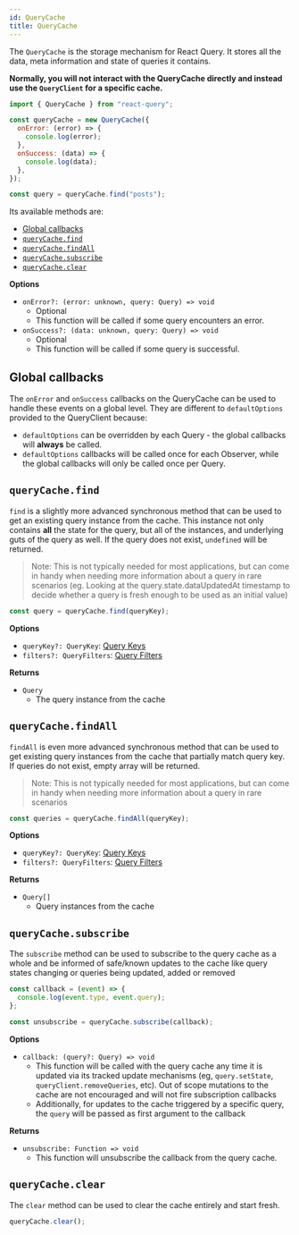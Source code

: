 ```yaml
---
id: QueryCache
title: QueryCache
---
```


The `QueryCache` is the storage mechanism for React Query. It stores all the data, meta information and state of queries it contains.

**Normally, you will not interact with the QueryCache directly and instead use the `QueryClient` for a specific cache.**

```js
import { QueryCache } from "react-query";

const queryCache = new QueryCache({
  onError: (error) => {
    console.log(error);
  },
  onSuccess: (data) => {
    console.log(data);
  },
});

const query = queryCache.find("posts");
```

Its available methods are:

- [Global callbacks](#global-callbacks)
- [`queryCache.find`](#querycachefind)
- [`queryCache.findAll`](#querycachefindall)
- [`queryCache.subscribe`](#querycachesubscribe)
- [`queryCache.clear`](#querycacheclear)

**Options**

- `onError?: (error: unknown, query: Query) => void`
  - Optional
  - This function will be called if some query encounters an error.
- `onSuccess?: (data: unknown, query: Query) => void`
  - Optional
  - This function will be called if some query is successful.

## Global callbacks

The `onError` and `onSuccess` callbacks on the QueryCache can be used to handle these events on a global level. They are different to `defaultOptions` provided to the QueryClient because:

- `defaultOptions` can be overridden by each Query - the global callbacks will **always** be called.
- `defaultOptions` callbacks will be called once for each Observer, while the global callbacks will only be called once per Query.

## `queryCache.find`

`find` is a slightly more advanced synchronous method that can be used to get an existing query instance from the cache. This instance not only contains **all** the state for the query, but all of the instances, and underlying guts of the query as well. If the query does not exist, `undefined` will be returned.

> Note: This is not typically needed for most applications, but can come in handy when needing more information about a query in rare scenarios (eg. Looking at the query.state.dataUpdatedAt timestamp to decide whether a query is fresh enough to be used as an initial value)

```js
const query = queryCache.find(queryKey);
```

**Options**

- `queryKey?: QueryKey`: [Query Keys](../guides&concepts/query-keys)
- `filters?: QueryFilters`: [Query Filters](../guides&concepts/filters.md)

**Returns**

- `Query`
  - The query instance from the cache

## `queryCache.findAll`

`findAll` is even more advanced synchronous method that can be used to get existing query instances from the cache that partially match query key. If queries do not exist, empty array will be returned.

> Note: This is not typically needed for most applications, but can come in handy when needing more information about a query in rare scenarios

```js
const queries = queryCache.findAll(queryKey);
```

**Options**

- `queryKey?: QueryKey`: [Query Keys](../guides&concepts/query-keys)
- `filters?: QueryFilters`: [Query Filters](../guides&concepts/filters.md)

**Returns**

- `Query[]`
  - Query instances from the cache

## `queryCache.subscribe`

The `subscribe` method can be used to subscribe to the query cache as a whole and be informed of safe/known updates to the cache like query states changing or queries being updated, added or removed

```js
const callback = (event) => {
  console.log(event.type, event.query);
};

const unsubscribe = queryCache.subscribe(callback);
```

**Options**

- `callback: (query?: Query) => void`
  - This function will be called with the query cache any time it is updated via its tracked update mechanisms (eg, `query.setState`, `queryClient.removeQueries`, etc). Out of scope mutations to the cache are not encouraged and will not fire subscription callbacks
  - Additionally, for updates to the cache triggered by a specific query, the `query` will be passed as first argument to the callback

**Returns**

- `unsubscribe: Function => void`
  - This function will unsubscribe the callback from the query cache.

## `queryCache.clear`

The `clear` method can be used to clear the cache entirely and start fresh.

```js
queryCache.clear();
```
